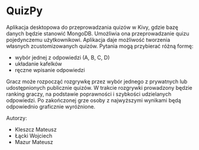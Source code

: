 # QuizPy

Aplikacja desktopowa do przeprowadzania quizów w Kivy, gdzie bazę danych będzie stanowić MongoDB. Umożliwia ona przeprowadzanie quizu pojedynczemu użytkownikowi. Aplikacja daje możliwość tworzenia własnych zcustomizowanych quizów. Pytania mogą przybierać różną formę: 
- wybór jednej z odpowiedzi (A, B, C, D)
- układanie kafelków
- ręczne wpisanie odpowiedzi

Gracz może rozpocząć rozgrywkę przez wybór jednego z prywatnych lub udostępnionych publicznie quizów. W trakcie rozgrywki prowadzony będzie ranking graczy, na podstawie poprawności i szybkości udzielanych odpowiedzi. Po zakończonej grze osoby z najwyższymi wynikami będą odpowiednio graficznie wyróżnione.

Autorzy:
- Kleszcz Mateusz
- Łącki Wojciech
- Mazur Mateusz
